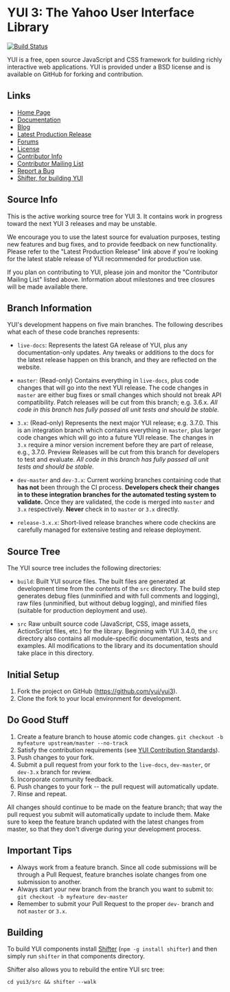 YUI 3: The Yahoo User Interface Library
=======================================

[![Build Status](https://travis-ci.org/yui/yui3.svg?branch=master)](https://travis-ci.org/yui/yui3)

YUI is a free, open source JavaScript and CSS framework for building richly
interactive web applications. YUI is provided under a BSD license and is
available on GitHub for forking and contribution.

Links
-----

  * [Home Page](http://yuilibrary.com/)
  * [Documentation](http://yuilibrary.com/yui/docs/)
  * [Blog](http://yuiblog.com)
  * [Latest Production Release](http://yuilibrary.com/download/yui3/)
  * [Forums](https://groups.google.com/forum/#!forum/yui-support)
  * [License](http://yuilibrary.com/license/)
  * [Contributor Info](https://github.com/yui/yui3/blob/master/CONTRIBUTING.md)
  * [Contributor Mailing List](https://groups.google.com/forum/?fromgroups#!forum/yui-contrib)
  * [Report a Bug](http://yuilibrary.com/yui/docs/tutorials/report-bugs/)
  * [Shifter, for building YUI](http://yui.github.com/shifter/)


Source Info
-----------

This is the active working source tree for YUI 3. It contains work in progress
toward the next YUI 3 releases and may be unstable.

We encourage you to use the latest source for evaluation purposes, testing new
features and bug fixes, and to provide feedback on new functionality. Please
refer to the "Latest Production Release" link above if you're looking for the
latest stable release of YUI recommended for production use.

If you plan on contributing to YUI, please join and monitor the "Contributor
Mailing List" listed above. Information about milestones and tree closures
will be made available there.


## Branch Information

YUI's development happens on five main branches. The following describes what
each of these code branches represents:

  * `live-docs`: Represents the latest GA release of YUI, plus any
    documentation-only updates. Any tweaks or additions to the docs for the
    latest release happen on this branch, and they are reflected on the website.

  * `master`: (Read-only) Contains everything in `live-docs`, plus code changes that will go
    into the next YUI release. The code changes in `master` are either bug fixes
    or small changes which should not break API compatibility. Patch releases
    will be cut from this branch; e.g. 3.6.x. *All code in this branch has fully
    passed all unit tests and should be stable.*

  * `3.x`: (Read-only) Represents the next major YUI release; e.g. 3.7.0. This is an
    integration branch which contains everything in `master`, plus larger code
    changes which will go into a future YUI release. The changes in `3.x`
    require a minor version increment before they are part of release, e.g.,
    3.7.0. Preview Releases will be cut from this branch for developers to test
    and evaluate. *All code in this branch has fully passed all unit tests and should be stable.*

  * `dev-master` and `dev-3.x`: Current working branches containing code that
    **has not** been through the CI process. **Developers check their changes in to
    these integration branches for the automated testing system to validate.** Once they
    are validated, the code is merged into `master` and `3.x` respectively. **Never** check in to
    `master` or `3.x` directly.

  * `release-3.x.x`: Short-lived release branches where code checkins are carefully
    managed for extensive testing and release deployment.

## Source Tree

The YUI source tree includes the following directories:

  * `build`: Built YUI source files. The built files are generated at
    development time from the contents of the `src` directory. The build step
    generates debug files (unminified and with full comments and logging),
    raw files (unminified, but without debug logging), and minified files
    (suitable for production deployment and use).

  * `src` Raw unbuilt source code (JavaScript, CSS, image assets, ActionScript
     files, etc.) for the library. Beginning with YUI 3.4.0, the `src` directory
     also contains all module-specific documentation, tests and examples. All
     modifications to the library and its documentation should take place in
     this directory.

## Initial Setup

   1. Fork the project on GitHub (https://github.com/yui/yui3).
   1. Clone the fork to your local environment for development.

## Do Good Stuff

   1. Create a feature branch to house atomic code changes.
   `git checkout -b myfeature upstream/master --no-track`
   1. Satisfy the contribution requirements
   (see [YUI Contribution Standards](https://github.com/yui/yui3/wiki/Contribution-Standards)).
   1. Push changes to your fork.
   1. Submit a pull request from your fork to the `live-docs`,
   `dev-master`, or `dev-3.x` branch  for review.
   1. Incorporate community feedback.
   1. Push changes to your fork -- the pull request will automatically update.
   1. Rinse and repeat.

All changes should continue to be made on the feature branch; that way the pull
request you submit will automatically update to include them. Make sure to keep
the feature branch updated with the latest changes from master, so that they
don't diverge during your development process.

## Important Tips

  * Always work from a feature branch. Since all code submissions will be
  through a Pull Request, feature branches isolate changes from one submission to another.
  * Always start your new branch from the branch you want to submit to:
  `git checkout -b myfeature dev-master`
  * Remember to submit your Pull Request to the proper `dev-` branch and not
  `master` or `3.x`.

## Building

To build YUI components install [Shifter](http://yui.github.com/shifter/) (`npm -g install shifter`)
and then simply run `shifter` in that components directory.

Shifter also allows you to rebuild the entire YUI src tree:

    cd yui3/src && shifter --walk


